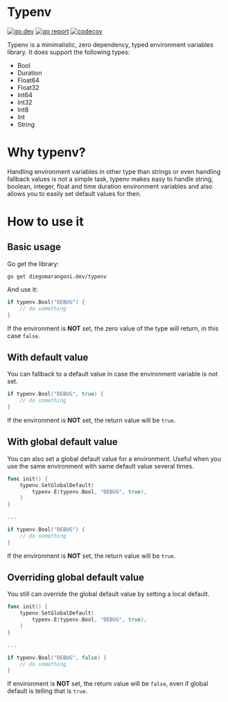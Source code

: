 # Typenv

[![go.dev](https://img.shields.io/static/v1?label=go.dev&message=reference&color=00add8)](https://pkg.go.dev/diegomarangoni.dev/typenv) [![go report](https://goreportcard.com/badge/diegomarangoni.dev/typenv)](https://goreportcard.com/report/diegomarangoni.dev/typenv) [![codecov](https://codecov.io/gh/diegomarangoni/typenv/branch/master/graph/badge.svg)](https://codecov.io/gh/diegomarangoni/typenv)

Typenv is a minimalistic, zero dependency, typed environment variables library.
It does support the following types:

* Bool
* Duration
* Float64
* Float32
* Int64
* Int32
* Int8
* Int
* String

# Why typenv?

Handling environment variables in other type than strings or even handling fallback values is not a simple task, typenv makes easy to handle string, boolean, integer, float and time duration environment variables and also allows you to easily set default values for then.

# How to use it

## Basic usage

Go get the library:

```shell
go get diegomarangoni.dev/typenv
```

And use it:

```go
if typenv.Bool("DEBUG") {
	// do something
}
```

If the environment is **NOT** set, the zero value of the type will return, in this case `false`.

## With default value

You can fallback to a default value in case the environment variable is not set.

```go
if typenv.Bool("DEBUG", true) {
	// do something
}
```

If the environment is **NOT** set, the return value will be `true`.

## With global default value

You can also set a global default value for a environment.
Useful when you use the same environment with same default value several times.

```go
func init() {
	typenv.SetGlobalDefault(
		typenv.E(typenv.Bool, "DEBUG", true),
	)
}

...

if typenv.Bool("DEBUG") {
	// do something
}
```

If the environment is **NOT** set, the return value will be `true`.

## Overriding global default value

You still can override the global default value by setting a local default.

```go
func init() {
	typenv.SetGlobalDefault(
		typenv.E(typenv.Bool, "DEBUG", true),
	)
}

...

if typenv.Bool("DEBUG", false) {
	// do something
}
```

If environment is **NOT** set, the return value will be `false`, even if global default is telling that is `true`.

<!-- go test -coverprofile coverage.out && go tool cover -html=coverage.out -o coverage.html -->
